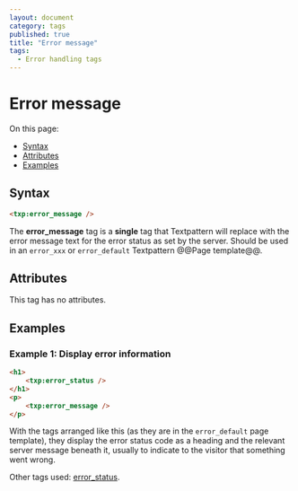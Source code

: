 ```yaml
---
layout: document
category: tags
published: true
title: "Error message"
tags:
  - Error handling tags
---
```


# Error message

On this page:

* [Syntax](#user-content-syntax)
* [Attributes](#user-content-attributes)
* [Examples](#user-content-examples)

## Syntax

```html
<txp:error_message />
```

The **error_message** tag is a __single__ tag that Textpattern will replace with the error message text for the error status as set by the server. Should be used in an `error_xxx` or `error_default` Textpattern @@Page template@@.

## Attributes

This tag has no attributes.

## Examples

### Example 1: Display error information

```html
<h1>
    <txp:error_status />
</h1>
<p>
    <txp:error_message />
</p>
```

With the tags arranged like this (as they are in the `error_default` page template), they display the error status code as a heading and the relevant server message beneath it, usually to indicate to the visitor that something went wrong.

Other tags used: [error_status](error-status).

